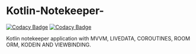 # Kotlin-Notekeeper-

[![Codacy Badge](https://api.codacy.com/project/badge/Grade/56e682408bda43a0ab124db94274f1cf)](https://app.codacy.com/manual/WadeQ/Kotlin-Notekeeper-?utm_source=github.com&utm_medium=referral&utm_content=WadeQ/Kotlin-Notekeeper-&utm_campaign=Badge_Grade_Settings)
[![Codacy Badge](https://api.codacy.com/project/badge/Grade/56e682408bda43a0ab124db94274f1cf)](https://app.codacy.com/manual/WadeQ/Kotlin-Notekeeper-?utm_source=github.com&utm_medium=referral&utm_content=WadeQ/Kotlin-Notekeeper-&utm_campaign=Badge_Grade_Dashboard)

Kotlin notekeeper application with MVVM, LIVEDATA, COROUTINES, ROOM ORM, KODEIN AND VIEWBINDING.
